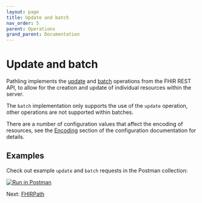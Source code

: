 ```yaml
---
layout: page 
title: Update and batch 
nav_order: 5 
parent: Operations
grand_parent: Documentation
---
```


# Update and batch

Pathling implements the [update](https://hl7.org/fhir/R4/http.html#update) and
[batch](https://hl7.org/fhir/R4/http.html#transaction) operations from the FHIR
REST API, to allow for the creation and update of individual resources within
the server.

The `batch` implementation only supports the use of the `update` operation,
other operations are not supported within batches.

There are a number of configuration values that affect the encoding of
resources, see the [Encoding](../configuration.html#encoding) section of the
configuration documentation for details.

## Examples

Check out example `update` and `batch` requests in the Postman collection:

<a class="postman-link"
href="https://documenter.getpostman.com/view/634774/UVsQs48s#54f391df-c993-445b-aa2e-f476efcfe4f9">
<img src="https://run.pstmn.io/button.svg" alt="Run in Postman"/></a>

Next: [FHIRPath](../fhirpath)
